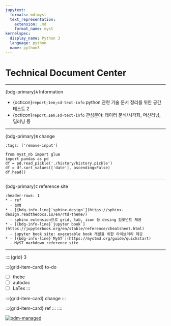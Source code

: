 ```yaml
---
jupytext:
  formats: md:myst
  text_representation:
    extension: .md
    format_name: myst
kernelspec:
  display_name: Python 3
  language: python
  name: python3
---
```


# Technical Document Center

-------------

<!-- ---
title: Books with Jupyter
--- -->

{bdg-primary}`A` Information
* {octicon}`report;1em;sd-text-info` python 관련 기술 문서 정리를 위한 공간 테스트 2
* {octicon}`report;1em;sd-text-info` 관심분야: 데이터 분석/시각화, 머신러닝, 딥러닝 등 

-----

{bdg-primary}`B` change  
```{code-cell} ipython3
:tags: ['remove-input']

from myst_nb import glue
import pandas as pd
df = pd.read_pickle('./history/history.pickle')
df = df.sort_values(['date'], ascending=False)
df.head()
```
-------

{bdg-primary}`C` reference site
```{list-table} 
:header-rows: 1
* - ref
  - 설명
* - [{bdg-info-line}`sphinx-design`](https://sphinx-design.readthedocs.io/en/rtd-theme/)
  - sphinx extension으로 grid, tab, icon 등 desing 컴포넌트 제공
* - [{bdg-info-line}`jupyter book`](https://jupyterbook.org/en/stable/reference/cheatsheet.html)
  - jupyter book site: executable book 개발을 위한 라이브러리 제공   
* - [{bdg-info-line}`MyST`](https://mystmd.org/guide/quickstart)
  - MyST markdown reference site  
```

-------


::::{grid} 3

:::{grid-item-card} to-do
- [ ] thebe
- [ ] autodoc
- [ ] LaTex
:::

:::{grid-item-card} change
:::

:::{grid-item-card} ref
:::
::::

[![pdm-managed](https://img.shields.io/badge/pdm-managed-blueviolet)](https://pdm.fming.dev)